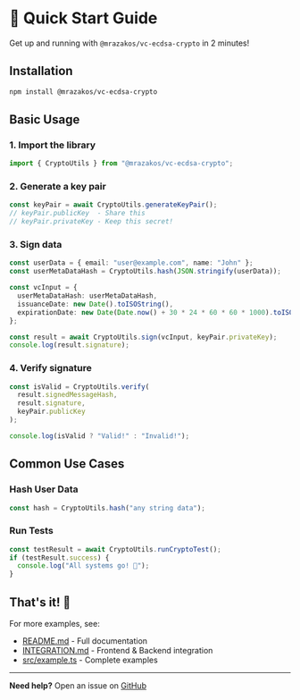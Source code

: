 # 🚀 Quick Start Guide

Get up and running with `@mrazakos/vc-ecdsa-crypto` in 2 minutes!

## Installation

```bash
npm install @mrazakos/vc-ecdsa-crypto
```

## Basic Usage

### 1. Import the library

```typescript
import { CryptoUtils } from "@mrazakos/vc-ecdsa-crypto";
```

### 2. Generate a key pair

```typescript
const keyPair = await CryptoUtils.generateKeyPair();
// keyPair.publicKey  - Share this
// keyPair.privateKey - Keep this secret!
```

### 3. Sign data

```typescript
const userData = { email: "user@example.com", name: "John" };
const userMetaDataHash = CryptoUtils.hash(JSON.stringify(userData));

const vcInput = {
  userMetaDataHash: userMetaDataHash,
  issuanceDate: new Date().toISOString(),
  expirationDate: new Date(Date.now() + 30 * 24 * 60 * 60 * 1000).toISOString(),
};

const result = await CryptoUtils.sign(vcInput, keyPair.privateKey);
console.log(result.signature);
```

### 4. Verify signature

```typescript
const isValid = CryptoUtils.verify(
  result.signedMessageHash,
  result.signature,
  keyPair.publicKey
);

console.log(isValid ? "Valid!" : "Invalid!");
```

## Common Use Cases

### Hash User Data

```typescript
const hash = CryptoUtils.hash("any string data");
```

### Run Tests

```typescript
const testResult = await CryptoUtils.runCryptoTest();
if (testResult.success) {
  console.log("All systems go! 🚀");
}
```

## That's it! 🎉

For more examples, see:

- [README.md](./README.md) - Full documentation
- [INTEGRATION.md](./INTEGRATION.md) - Frontend & Backend integration
- [src/example.ts](./src/example.ts) - Complete examples

---

**Need help?** Open an issue on [GitHub](https://github.com/Mrazakos/vc-ecdsa-crypto/issues)
